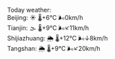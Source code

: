 Today weather:  
Beijing: ☀️   🌡️+6°C 🌬️0km/h  
Tianjin: 🌫  🌡️+9°C 🌬️↙11km/h  
Shijiazhuang: 🌦   🌡️+12°C 🌬️↓8km/h  
Tangshan: 🌦   🌡️+9°C 🌬️↙20km/h  

